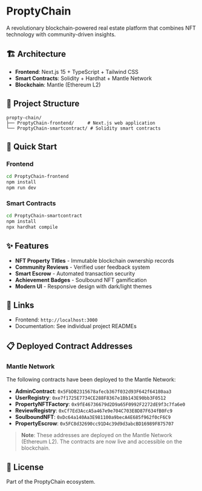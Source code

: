 # ProptyChain

A revolutionary blockchain-powered real estate platform that combines NFT technology with community-driven insights.

## 🏗️ Architecture

- **Frontend**: Next.js 15 + TypeScript + Tailwind CSS
- **Smart Contracts**: Solidity + Hardhat + Mantle Network
- **Blockchain**: Mantle (Ethereum L2)

## 📁 Project Structure

```
propty-chain/
├── ProptyChain-frontend/     # Next.js web application
└── ProptyChain-smartcontract/ # Solidity smart contracts
```

## 🚀 Quick Start

### Frontend
```bash
cd ProptyChain-frontend
npm install
npm run dev
```

### Smart Contracts
```bash
cd ProptyChain-smartcontract
npm install
npx hardhat compile
```

## ✨ Features

- **NFT Property Titles** - Immutable blockchain ownership records
- **Community Reviews** - Verified user feedback system
- **Smart Escrow** - Automated transaction security
- **Achievement Badges** - Soulbound NFT gamification
- **Modern UI** - Responsive design with dark/light themes

## 🔗 Links

- Frontend: `http://localhost:3000`
- Documentation: See individual project READMEs

## 📋 Deployed Contract Addresses

### Mantle Network
The following contracts have been deployed to the Mantle Network:

- **AdminContract**: `0x5FbDB2315678afecb367f032d93F642f64180aa3`
- **UserRegistry**: `0xe7f1725E7734CE288F8367e1Bb143E90bb3F0512`
- **PropertyNFTFactory**: `0x9fE46736679d2D9a65F0992F2272dE9f3c7fa6e0`
- **ReviewRegistry**: `0xCf7Ed3AccA5a467e9e704C703E8D87F634fB0Fc9`
- **SoulboundNFT**: `0xDc64a140Aa3E981100a9becA4E685f962f0cF6C9`
- **PropertyEscrow**: `0x5FC8d32690cc91D4c39d9d3abcBD16989F875707`

> **Note**: These addresses are deployed on the Mantle Network (Ethereum L2). The contracts are now live and accessible on the blockchain.

## 📄 License

Part of the ProptyChain ecosystem.

